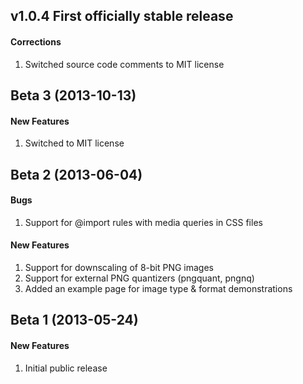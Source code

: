 v1.0.4 First officially stable release
--------------------------------------

#### Corrections

1.	Switched source code comments to  MIT license


Beta 3 (2013-10-13)
-------------------

#### New Features

1.	Switched to MIT license


Beta 2 (2013-06-04)
-------------------

#### Bugs

1.	Support for @import rules with media queries in CSS files

#### New Features

1.	Support for downscaling of 8-bit PNG images
2.	Support for external PNG quantizers (pngquant, pngnq)
3.	Added an example page for image type & format demonstrations


Beta 1 (2013-05-24)
-------------------

#### New Features

1.	Initial public release